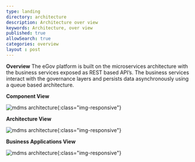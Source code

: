 ```yaml
---
type: landing
directory: architecture
description: Architecture over view
keywords: Architecture, over view
published: true
allowSearch: true
categories: overview
layout : post
---
```


<b>Overview</b>
The eGov platform is built on the microservices architecture with the business services exposed as REST based API’s. The business services interact with the governance layers and persists data asynchronously using a queue based architecture.

<b>Component View</b><br>

![mdms architecture](/app/docs/images/componentview.png){:class="img-responsive"}


<b>Architecture View</b><br>

![mdms architecture](/app/docs/images/architectureview.png){:class="img-responsive"}

<b>Business Applications View</b><br>

![mdms architecture](/app/docs/images/businessapplicationsview.png){:class="img-responsive"}
